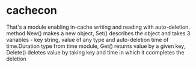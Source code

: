 # cachecon
That's a module enabling in-cache writing and reading with auto-deletion. method New() makes a new object, Set() describes the object and takes 3 variables - key string,
value of any type and auto-deletion time of time.Duration type from time module, Get() returns value by a given key, Delete() deletes value by taking key and time in which it сcompletes the deletion

